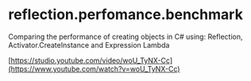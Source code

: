 # reflection.perfomance.benchmark

Comparing the performance of creating objects in C# using: Reflection, Activator.CreateInstance and Expression Lambda

[https://studio.youtube.com/video/woU_TyNX-Cc](https://www.youtube.com/watch?v=woU_TyNX-Cc)

